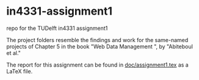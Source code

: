 in4331-assignment1
==================

repo for the TUDelft in4331 assignment1

The project folders resemble the findings and work for the same-named projects of Chapter 5 in the book "Web Data Management
", by "Abiteboul et al."

The report for this assignment can be found in [doc/assignment1.tex](doc/assignment1.tex) as a LaTeX file.
